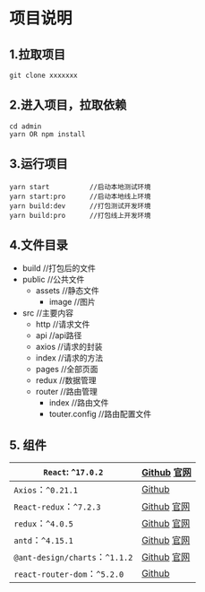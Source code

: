 # 项目说明

## 1.拉取项目

```
git clone xxxxxxx
```

## 2.进入项目，拉取依赖

```
cd admin
yarn OR npm install
```

## 3.运行项目

```
yarn start   		//启动本地测试环境
yarn start:pro		//启动本地线上环境
yarn build:dev		//打包测试开发环境
yarn build:pro		//打包线上开发环境
```

## 4.文件目录

- build   										//打包后的文件
- public 					 					//公共文件
  - assets  								//静态文件
    - image							//图片
- src                                            //主要内容
  -  http                                   //请求文件
    - api                              //api路径
    - axios                           //请求的封装
    - index                           //请求的方法
  - pages                                //全部页面
  - redux                                 //数据管理
  - router                                 //路由管理
    - index          			     //路由文件
    - touter.config                 //路由配置文件  

## 5. 组件

| `React`: `^17.0.2`             | [Github](https://github.com/facebook/react)    [官网](https://react.docschina.org/) |
| ------------------------------ | ------------------------------------------------------------ |
| `Axios`：`^0.21.1`             | [Github](https://github.com/axios/axios)                     |
| `React-redux`：`^7.2.3`        | [Github](https://github.com/reduxjs/react-redux)  [官网](https://redux.js.org/faq/react-redux) |
| `redux`：`^4.0.5`              | [Github](https://github.com/reduxjs/redux)  [官网](https://redux.js.org/) |
| `antd`：`^4.15.1`              | [Github](https://github.com/ant-design/ant-design)  [官网](https://ant.design/index-cn) |
| `@ant-design/charts`：`^1.1.2` | [Github](https://github.com/ant-design/ant-design-charts)  [官网](https://charts.ant.design/) |
| `react-router-dom`：`^5.2.0`   | [Github](https://github.com/ReactTraining/react-router#readme) |






